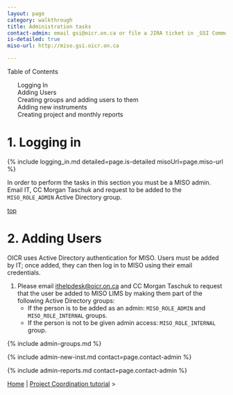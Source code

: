 ```yaml
---
layout: page
category: walkthrough
title: Administration tasks
contact-admin: email gsi@oicr.on.ca or file a JIRA ticket in _GSI Common_
is-detailed: true
miso-url: http://miso.gsi.oicr.on.ca

---
```


<div id="toc">
Table of Contents
<ol>
    <li><a href="#login">Logging In</a></li>
    <li><a href="#users">Adding Users</a></li>
    <li><a href="#perms">Creating groups and adding users to them</a></li>
    <li><a href="#inst">Adding new instruments</a></li>
    <li><a href="#reports">Creating project and monthly reports</a></li>
</ol>
</div>

<a name="login"/>

# 1. Logging in

{% include logging_in.md detailed=page.is-detailed misoUrl=page.miso-url %}


In order to perform the tasks in this section you must be a MISO admin.
Email IT, CC Morgan Taschuk and request to be added to the `MISO_ROLE_ADMIN`
Active Directory group.

<a name="users" href="#" id="toplink">top</a>

# 2. Adding Users

OICR uses Active Directory authentication for MISO. Users must be added by IT; once added,
they can then log in to MISO using their email credentials.

1. Please email ithelpdesk@oicr.on.ca and CC Morgan Taschuk to request that the user be added to MISO LIMS by 
making them part of the following Active Directory groups:
    * If the person is to be added as an admin: `MISO_ROLE_ADMIN` and `MISO_ROLE_INTERNAL` groups.
    * If the person is not to be given admin access: `MISO_ROLE_INTERNAL` group.

{% include admin-groups.md %}

{% include admin-new-inst.md contact=page.contact-admin %}

{% include admin-reports.md contact=page.contact-admin %}


<a href="index">Home</a> | <a href="1-0-project-coordination">Project Coordination tutorial</a> > 
